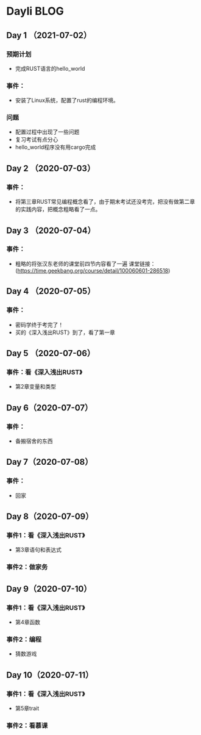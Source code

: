 # Dayli BLOG





## Day 1 （2021-07-02）

### 预期计划
+ 完成RUST语言的hello_world

### 事件：
+ 安装了Linux系统，配置了rust的编程环境。  

### 问题
+ 配置过程中出现了一些问题
+ 复习考试有点分心
+ hello_world程序没有用cargo完成
## Day 2 （2020-07-03）

### 事件：
+ 将第三章RUST常见编程概念看了，由于期末考试还没考完，把没有做第二章的实践内容，把概念粗略看了一点。

## Day 3 （2020-07-04）

### 事件：
+ 粗略的将张汉东老师的课堂前四节内容看了一遍
课堂链接：(https://time.geekbang.org/course/detail/100060601-286518) 

## Day 4 （2020-07-05）

### 事件：
+ 密码学终于考完了！
+ 买的《深入浅出RUST》到了，看了第一章

## Day 5 （2020-07-06）

### 事件：看《深入浅出RUST》
+ 第2章变量和类型

## Day 6（2020-07-07）

### 事件：
+ 备搬宿舍的东西

## Day 7（2020-07-08）

### 事件：
+ 回家

## Day 8（2020-07-09）

### 事件1：看《深入浅出RUST》
+ 第3章语句和表达式


### 事件2：做家务

## Day 9（2020-07-10）

### 事件1：看《深入浅出RUST》
+ 第4章函数


### 事件2：编程
+ 猜数游戏

## Day 10（2020-07-11）

### 事件1：看《深入浅出RUST》
+ 第5章trait


### 事件2：看慕课
